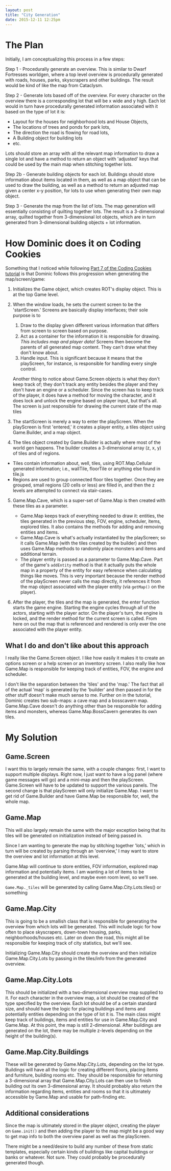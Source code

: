 ```yaml
---
layout: post
title: "City Generation"
date: 2015-12-11 12:25pm
---
```


# The Plan

Initially, I am conceptualizing this process in a few steps:

Step 1 - Procedurally generate an overview. This is similar to Dwarf Fortresses worldgen, where a top level overview is procedurally generated with roads, houses, parks, skyscrapers and other buildings. The result would be kind of like the map from Cataclysm.

Step 2 - Generate lots based off of the overview. For every character on the overview there is a corresponding lot that will be x wide and y high. Each lot would in turn have procedurally generated information associated with it based on the type of lot it is:

* Layout for the houses for neighborhood lots and House Objects, 
* The locations of trees and ponds for park lots, 
* The direction the road is flowing for road lots,
* A Building object for building lots
* etc.

Lots should store an array with all the relevant map information to draw a single lot and have a method to return an object with 'adjusted' keys that could be used by the main map when stitching together lots.

Step 2b - Generate building objects for each lot. Buildings should store information about items located in them, as well as a map object that can be used to draw the building, as well as a method to return an adjusted map given a center x-y position, for lots to use when generating their own map object.

Step 3 - Generate the map from the list of lots. The map generation will essentially consisting of quilting together lots. The result is a 3-dimensional array, quilted together from 3-dimensional lot objects, which are in turn generated from 3-dimensional building objects + lot information.

# How Dominic does it on Coding Cookies

Something that I noticed while following [Part 7 of the Coding Cookies tutorial](http://www.codingcookies.com/2013/05/03/building-a-roguelike-in-javascript-part-7/) is that Dominic follows this progression when generating the map/screen/game:

1.  Initializes the Game object, which creates ROT's display object. This is at the top Game level. 

2.  When the window loads, he sets the current screen to be the 'startScreen.' Screens are basically display interfaces; their sole purpose is to 
    1. Draw to the display given different various information that differs from screen to screen based on purpose.
    2. Act as a container for the information it is responsible for drawing. *This includes map and player data!* Screens then become the parents of all generated map content. They can't draw what they don't know about.
    3. Handle input. This is significant because it means that the playScreen, for instance, is responsible for handling every single control.
  
    Another thing to notice about Game.Screen objects is what they don't keep track of; they don't track any entity besides the player and they don't have an engine or a scheduler. Since the screen has to keep track of the player, it does have a method for moving the character, and it does lock and unlock the engine based on player input, but that's all. The screen is just responsible for drawing the current state of the map tiles
  
3.  The startScreen is merely a way to enter the playScreen. When the playScreen is first 'entered,' it creates a player entity, a tiles object using Game.Builder, and a map object.

4.  The tiles object created by Game.Builder is actually where most of the world gen happens. The builder creates a 3-dimensional array (z, x, y) of tiles and of regions.
  * Tiles contain information about, well, tiles, using ROT.Map.Cellular generated information; i.e., wallTile, floorTile or anything else found in tile.js
  * Regions are used to group connected floor tiles together. Once they are grouped, small regions (20 cells or less) are filled in, and then the z levels are attempted to connect via stair-cases.

5.  Game.Map.Cave, which is a super-set of Game.Map is then created with these tiles as a parameter. 
    * Game.Map keeps track of everything needed to draw it: entities, the tiles generated in the previous step, FOV, engine, scheduler, items, explored tiles. It also contains the methods for adding and removing entities and items.
    * Game.Map.Cave is what's actually instantiated by the playScreen; so it calls Game.Map (with the tiles created by the builder) and then uses Game.Map methods to randomly place monsters and items and additional terrain.
    * The player entity is passed as a parameter to Game.Map.Cave. Part of the game's `addEntity` method is that it actually puts the whole map in a property of the entity for easy reference when calculating things like moves. This is very important because the render method of the playScreen never calls the map directly, it references it from the map object associated with the player entity (via `getMap()` on the player).

6.  After the player, the tiles and the map is generated, the enter function starts the game engine. Starting the engine cycles through all of the actors, starting with the player actor. On the player's turn, the engine is locked, and the render method for the current screen is called. From here on out the map that is referenced and rendered is only ever the one associated with the player entity.
  
## What I do and don't like about this approach

I really like the Game.Screen object. I like how easily it makes it to create an options screen or a help screen or an inventory screen. I also really like how Game.Map is responsible for keeping track of entities, FOV, the engine and scheduler.

I don't like the separation between the 'tiles' and the 'map.'  The fact that all of the actual 'map' is generated by the 'builder' and then passed in for the other stuff doesn't make much sense to me. Further on in the tutorial, Dominic creates two sub-maps: a cave map and a bosscavern map. Game.Map.Cave doesn't do anything other than be responsible for adding items and monsters, whereas Game.Map.BossCavern generates its own tiles.

# My Solution

## Game.Screen

I want this to largely remain the same, with a couple changes: first, I want to support multiple displays. Right now, I just want to have a log panel (where game messages will go) and a mini-map and then the playScreen. Game.Screen will have to be updated to support the various panels. The second change is that playScreen will only initialize Game.Map. I want to get rid of Game.Builder and have Game.Map be responsible for, well, the whole map.

## Game.Map

This will also largely remain the same with the major exception being that its tiles will be generated on initialization instead of being passed in.

Since I am wanting to generate the map by stitching together 'lots,' which in turn will be created by parsing through an 'overview,' I may want to store the overview and lot information at this level.

Game.Map will continue to store entities, FOV information, explored map information and potentially items. I am wanting a lot of items to be generated at the building level, and maybe even room level, so we'll see.

`Game.Map._tiles` will be generated by calling Game.Map.City.Lots.tiles() or something

## Game.Map.City

This is going to be a smallish class that is responsible for generating the overview from which lots will be generated. This will include logic for how often to place skyscrapers, down-town housing, parks, neighborhoods/houses etc. Later on down the road, this might all be responsible for keeping track of city statistics, but we'll see.

Initializing Game.Map.City should create the overview and then initialize Game.Map.City.Lots by passing in the tiles/info from the generated overview.

## Game.Map.City.Lots

This should be initialized with a two-dimensional overview map supplied to it. For each character in the overview map, a lot should be created of the type specified by the overview. Each lot should be of a certain standard size, and should have the logic for placing buildings and items and potentially entities depending on the type of lot it is. The main class might keep track of buildings, items and entities for use in Game.Map.City and Game.Map. At this point, the map is still 2-dimensional. After buildings are generated on the lot, there may be multiple z-levels depending on the height of the building(s).

## Game.Map.City.Buildings

These will be generated by Game.Map.City.Lots, depending on the lot type. Buildings will have all the logic for creating different floors, placing items and furniture, building rooms etc. They should be responsible for returning a 3-dimensional array that Game.Map.City.Lots can then use to finish building out its own 3-dimensional array. It should probably also return the information regarding items, entities and rooms so that it is ultimately accessible by Game.Map and usable for path-finding etc.

## Additional considerations

Since the map is ultimately stored in the player object, creating the player on `Game.init()` and then adding the player to the map might be a good way to get map info to both the overview panel as well as the playScreen. 

There might be a need/desire to build any number of these from static templates, especially certain kinds of buildings like capital buildings or banks or whatever. Not sure. They could probably be procedurally generated though.
